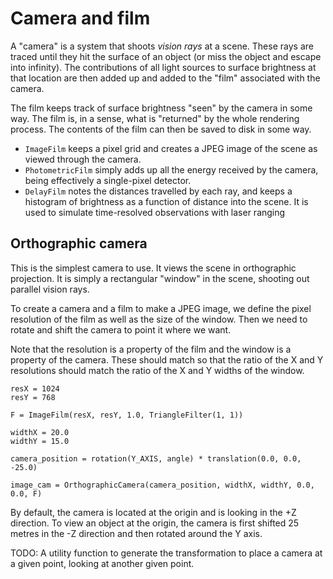 
# Camera and film

A "camera" is a system that shoots _vision rays_ at a scene. These rays are traced until
they hit the surface of an object (or miss the object and escape into infinity). The
contributions of all light sources to surface brightness at that location are then added up
and added to the "film" associated with the camera.

The film keeps track of surface brightness "seen" by the camera in some way. The film is,
in a sense, what is "returned" by the whole rendering process. The contents of the film
can then be saved to disk in some way.

* `ImageFilm` keeps a pixel grid and creates a JPEG image of the scene as viewed
  through the camera.
* `PhotometricFilm` simply adds up all the energy received by the camera, being effectively
  a single-pixel detector.
* `DelayFilm` notes the distances travelled by each ray, and keeps a histogram of
  brightness as a function of distance into the scene. It is used to simulate time-resolved
  observations with laser ranging


## Orthographic camera

This is the simplest camera to use. It views the scene in orthographic projection. It is
simply a rectangular "window" in the scene, shooting out parallel vision rays.

To create a camera and a film to make a JPEG image, we define the pixel resolution of the
film as well as the size of the window. Then we need to rotate and shift the camera to
point it where we want.

Note that the resolution is a property of the film and the window is a property of the
camera. These should match so that the ratio of the X and Y resolutions should match the
ratio of the X and Y widths of the window.

```
resX = 1024
resY = 768

F = ImageFilm(resX, resY, 1.0, TriangleFilter(1, 1))

widthX = 20.0
widthY = 15.0

camera_position = rotation(Y_AXIS, angle) * translation(0.0, 0.0, -25.0)

image_cam = OrthographicCamera(camera_position, widthX, widthY, 0.0, 0.0, F)
```

By default, the camera is located at the origin and is looking in the +Z direction. To view
an object at the origin, the camera is first shifted 25 metres in the -Z direction and then
rotated around the Y axis.

TODO: A utility function to generate the transformation to place a camera at a given
point, looking at another given point.
